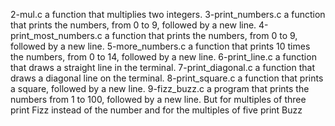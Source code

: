 2-mul.c a function that multiplies two integers.
 3-print_numbers.c
 a function that prints the numbers, from 0 to 9, followed by a new line.
4-print_most_numbers.c a function that prints the numbers, from 0 to 9, followed by a new line.
 5-more_numbers.c a function that prints 10 times the numbers, from 0 to 14, followed by a new line. 
6-print_line.c a function that draws a straight line in the terminal.
7-print_diagonal.c a function that draws a diagonal line on the terminal.
8-print_square.c a function that prints a square, followed by a new line.
9-fizz_buzz.c a program that prints the numbers from 1 to 100, followed by a new line. But for multiples of three print Fizz instead of the number and for the multiples of five print Buzz
